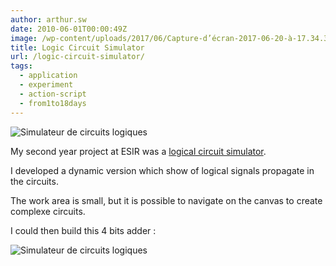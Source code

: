 ```yaml
---
author: arthur.sw
date: 2010-06-01T00:00:49Z
image: /wp-content/uploads/2017/06/Capture-d’écran-2017-06-20-à-17.34.38-thumb.png
title: Logic Circuit Simulator
url: /logic-circuit-simulator/
tags:
  - application
  - experiment
  - action-script
  - from1to18days
---
```


![Simulateur de circuits logiques](/wp-content/uploads/2017/06/Capture-d’écran-2017-06-20-à-17.34.38.png)

My second year project at ESIR was a [logical circuit simulator](http://arthurmasson.xyz/old/LogicGateSimulator.html).

I developed a dynamic version which show of logical signals propagate in the circuits.

The work area is small, but it is possible to navigate on the canvas to create complexe circuits.

I could then build this 4 bits adder :

![Simulateur de circuits logiques](/wp-content/uploads/2017/06/logic-gate-simulator.png)